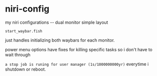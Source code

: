 # niri-config
my niri configurations -- dual monitor simple layout

`start_waybar.fish`

just handles initializing both waybars for each monitor.

power menu options have fixes for killing specific tasks so i don't have to wait through

`a stop job is runing for user manager (1s/1000000000yr)`
everytime i shutdown or reboot.
